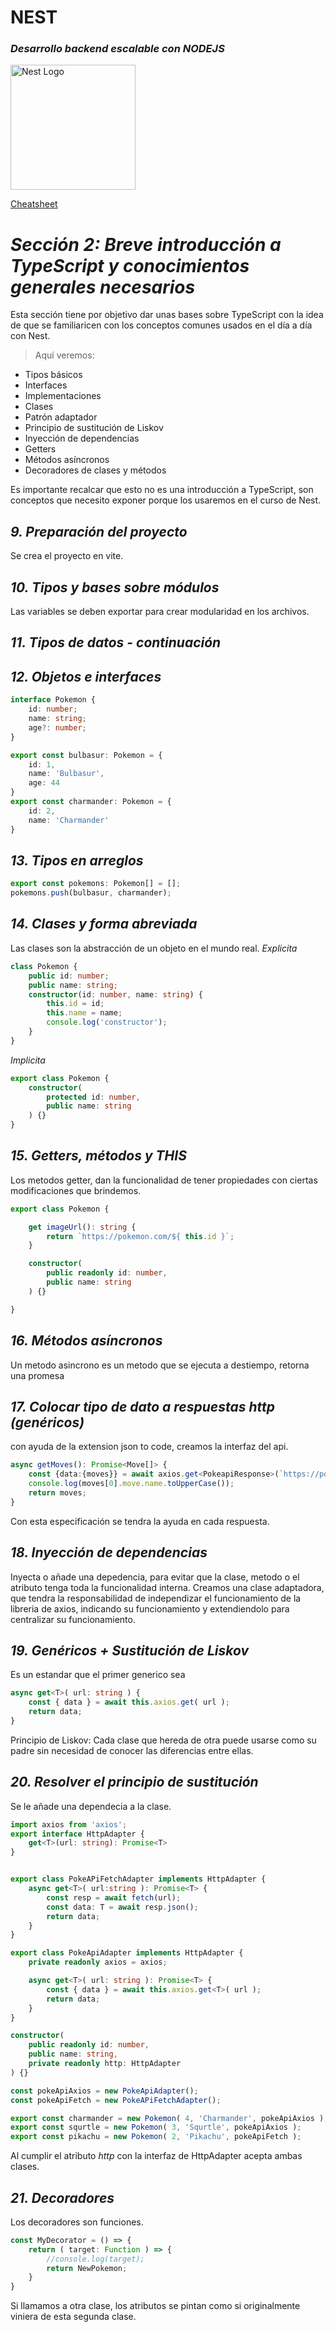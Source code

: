 # NEST
### _*Desarrollo backend escalable con NODEJS*_

<img src="https://nestjs.com/img/logo-small.svg" width="200" alt="Nest Logo" />

[Cheatsheet](./Nest-cheatsheet.pdf)

# _Sección 2: Breve introducción a TypeScript y conocimientos generales necesarios_

Esta sección tiene por objetivo dar unas bases sobre TypeScript con la idea de que se familiaricen con los conceptos comunes usados en el día a día con Nest.
> Aquí veremos:
- Tipos básicos
- Interfaces
- Implementaciones
- Clases
- Patrón adaptador
- Principio de sustitución de Liskov
- Inyección de dependencias
- Getters
- Métodos asíncronos
- Decoradores de clases y métodos
>

Es importante recalcar que esto no es una introducción a TypeScript, son conceptos que necesito exponer porque los usaremos en el curso de Nest.

## _*9. Preparación del proyecto*_
Se crea el proyecto en vite.
## _*10. Tipos y bases sobre módulos*_
Las variables se deben exportar para crear modularidad en los archivos.
## _*11. Tipos de datos - continuación*_

## _*12. Objetos e interfaces*_
```ts
interface Pokemon {
    id: number;
    name: string;
    age?: number;
}

export const bulbasur: Pokemon = {
    id: 1,
    name: 'Bulbasur',
    age: 44
}
export const charmander: Pokemon = {
    id: 2,
    name: 'Charmander'
}
```
## _*13. Tipos en arreglos*_

```ts
export const pokemons: Pokemon[] = [];
pokemons.push(bulbasur, charmander);
```

## _*14. Clases y forma abreviada*_
Las clases son la abstracción de un objeto en el mundo real.
_Explicita_
```ts
class Pokemon {
    public id: number;
    public name: string;
    constructor(id: number, name: string) {
        this.id = id;
        this.name = name;
        console.log('constructor');
    }
}
```
_Implicita_
```ts
export class Pokemon {
    constructor(
        protected id: number,
        public name: string
    ) {}
}
```
## _*15. Getters, métodos y THIS*_
Los metodos getter, dan la funcionalidad de tener propiedades con ciertas modificaciones que brindemos.

```ts
export class Pokemon {

    get imageUrl(): string {
        return `https://pokemon.com/${ this.id }`;
    }

    constructor(
        public readonly id: number,
        public name: string
    ) {}

}
```

## _*16. Métodos asíncronos*_
Un metodo asincrono es un metodo que se ejecuta a destiempo, retorna una promesa


## _*17. Colocar tipo de dato a respuestas http (genéricos)*_

con ayuda de la extension json to code, creamos la interfaz del api.

```ts
async getMoves(): Promise<Move[]> {
    const {data:{moves}} = await axios.get<PokeapiResponse>(`https://pokeapi.co/api/v2/pokemon/${this.id}`);
    console.log(moves[0].move.name.toUpperCase());
    return moves;
}
```
Con esta especificación se tendra la ayuda en cada respuesta.

## _*18. Inyección de dependencias*_
Inyecta o añade una depedencia, para evitar que la clase, metodo o el atributo tenga toda la funcionalidad interna.
Creamos una clase adaptadora, que tendra la responsabilidad de independizar el funcionamiento de la libreria de axios, indicando su funcionamiento y extendiendolo para centralizar su funcionamiento.


## _*19. Genéricos + Sustitución de Liskov*_
Es un estandar que el primer generico sea _<T>_ 
```ts
async get<T>( url: string ) {
    const { data } = await this.axios.get( url );
    return data;
}
```

Principio de Liskov: Cada clase que hereda de otra puede usarse como su padre sin necesidad de conocer las diferencias entre ellas.

## _*20. Resolver el principio de sustitución*_

Se le añade una dependecia a la clase.

```ts
import axios from 'axios';
export interface HttpAdapter {
    get<T>(url: string): Promise<T>
}


export class PokeAPiFetchAdapter implements HttpAdapter {
    async get<T>( url:string ): Promise<T> {
        const resp = await fetch(url);
        const data: T = await resp.json();
        return data;
    }
}

export class PokeApiAdapter implements HttpAdapter {
    private readonly axios = axios;

    async get<T>( url: string ): Promise<T> {
        const { data } = await this.axios.get<T>( url );
        return data;
    }
}
```


```ts
constructor(
    public readonly id: number, 
    public name: string,
    private readonly http: HttpAdapter
) {}

const pokeApiAxios = new PokeApiAdapter();
const pokeApiFetch = new PokeAPiFetchAdapter();

export const charmander = new Pokemon( 4, 'Charmander', pokeApiAxios );
export const squrtle = new Pokemon( 3, 'Squrtle', pokeApiAxios );
export const pikachu = new Pokemon( 2, 'Pikachu', pokeApiFetch );
```

Al cumplir el atributo _http_ con la interfaz de HttpAdapter acepta ambas clases.

## _*21. Decoradores*_
Los decoradores son funciones.

```ts
const MyDecorator = () => {
    return ( target: Function ) => {
        //console.log(target);        
        return NewPokemon;
    }
}
```

Si llamamos a otra clase, los atributos se pintan como si originalmente viniera de esta segunda clase.